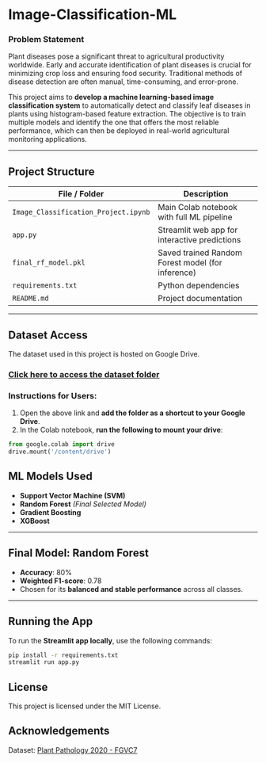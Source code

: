 # Image-Classification-ML

###  Problem Statement

Plant diseases pose a significant threat to agricultural productivity worldwide. Early and accurate identification of plant diseases is crucial for minimizing crop loss and ensuring food security. Traditional methods of disease detection are often manual, time-consuming, and error-prone.

This project aims to **develop a machine learning-based image classification system** to automatically detect and classify leaf diseases in plants using histogram-based feature extraction. The objective is to train multiple models and identify the one that offers the most reliable performance, which can then be deployed in real-world agricultural monitoring applications.

---

##  Project Structure

| File / Folder           | Description                                      |
|------------------------|--------------------------------------------------|
| `Image_Classification_Project.ipynb` | Main Colab notebook with full ML pipeline     |
| `app.py`                | Streamlit web app for interactive predictions    |
| `final_rf_model.pkl`    | Saved trained Random Forest model (for inference)|
| `requirements.txt`      | Python dependencies                              |
| `README.md`             | Project documentation                            |

---

##  Dataset Access

The dataset used in this project is hosted on Google Drive.

###  [Click here to access the dataset folder](https://drive.google.com/drive/folders/1DzqCsDAqHpf5hM-LjmDykjces8JFwQjY?usp=sharing)

###  Instructions for Users:

1. Open the above link and **add the folder as a shortcut to your Google Drive**.
2. In the Colab notebook, **run the following to mount your drive**:

```python 
from google.colab import drive
drive.mount('/content/drive')
```

##  ML Models Used

-  **Support Vector Machine (SVM)**
-  **Random Forest** *(Final Selected Model)*
-  **Gradient Boosting**
-  **XGBoost**

---

##  Final Model: Random Forest

- **Accuracy**: 80%  
- **Weighted F1-score**: 0.78  
-  Chosen for its **balanced and stable performance** across all classes.

---

##  Running the App

To run the **Streamlit app locally**, use the following commands:

```bash 
pip install -r requirements.txt
streamlit run app.py
```
##  License
This project is licensed under the MIT License.


## Acknowledgements
Dataset: [Plant Pathology 2020 - FGVC7](https://www.kaggle.com/competitions/plant-pathology-2020-fgvc7)


